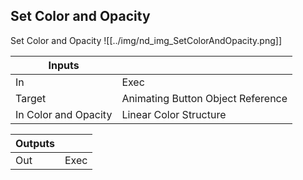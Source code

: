 ## Set Color and Opacity
Set Color and Opacity
![[../img/nd_img_SetColorAndOpacity.png]]

|Inputs||
|--|--|
| In | Exec |
| Target | Animating Button Object Reference |
| In Color and Opacity | Linear Color Structure |

|Outputs||
|--|--|
| Out | Exec |
